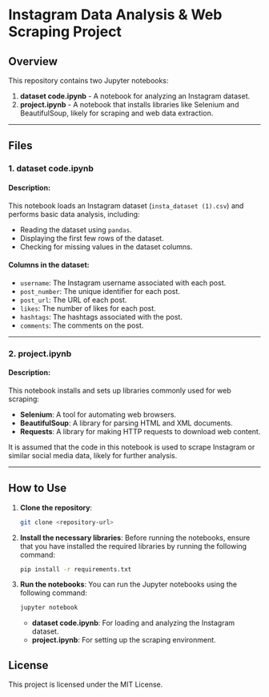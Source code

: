 
# Instagram Data Analysis & Web Scraping Project

## Overview

This repository contains two Jupyter notebooks:
1. **dataset code.ipynb** - A notebook for analyzing an Instagram dataset.
2. **project.ipynb** - A notebook that installs libraries like Selenium and BeautifulSoup, likely for scraping and web data extraction.

---

## Files

### 1. dataset code.ipynb

#### Description:
This notebook loads an Instagram dataset (`insta_dataset (1).csv`) and performs basic data analysis, including:
- Reading the dataset using `pandas`.
- Displaying the first few rows of the dataset.
- Checking for missing values in the dataset columns.

#### Columns in the dataset:
- `username`: The Instagram username associated with each post.
- `post_number`: The unique identifier for each post.
- `post_url`: The URL of each post.
- `likes`: The number of likes for each post.
- `hashtags`: The hashtags associated with the post.
- `comments`: The comments on the post.

---

### 2. project.ipynb

#### Description:
This notebook installs and sets up libraries commonly used for web scraping:
- **Selenium**: A tool for automating web browsers.
- **BeautifulSoup**: A library for parsing HTML and XML documents.
- **Requests**: A library for making HTTP requests to download web content.

It is assumed that the code in this notebook is used to scrape Instagram or similar social media data, likely for further analysis.

---

## How to Use

1. **Clone the repository**:
   ```bash
   git clone <repository-url>
   ```

2. **Install the necessary libraries**:
   Before running the notebooks, ensure that you have installed the required libraries by running the following command:
   ```bash
   pip install -r requirements.txt
   ```

3. **Run the notebooks**:
   You can run the Jupyter notebooks using the following command:
   ```bash
   jupyter notebook
   ```

   - **dataset code.ipynb**: For loading and analyzing the Instagram dataset.
   - **project.ipynb**: For setting up the scraping environment.

## License

This project is licensed under the MIT License.
